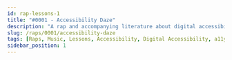 ```yaml
---
id: rap-lessons-1
title: "#0001 - Accessibility Daze"
description: "A rap and accompanying literature about digital accessibility and how to show allyship and support for the cause."
slug: /raps/0001/accessibility-daze
tags: [Raps, Music, Lessons, Accessibility, Digital Accessibility, a11y]
sidebar_position: 1
---
```

